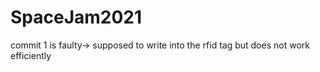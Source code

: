 # SpaceJam2021
commit 1 is faulty-> supposed to write into the rfid tag but does not work efficiently
